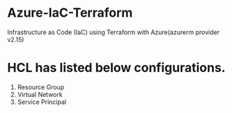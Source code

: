 # Azure-IaC-Terraform
Infrastructure as Code (IaC) using Terraform with Azure(azurerm provider v2.15)

# HCL has listed below configurations.
1) Resource Group
2) Virtual Network
3) Service Principal
